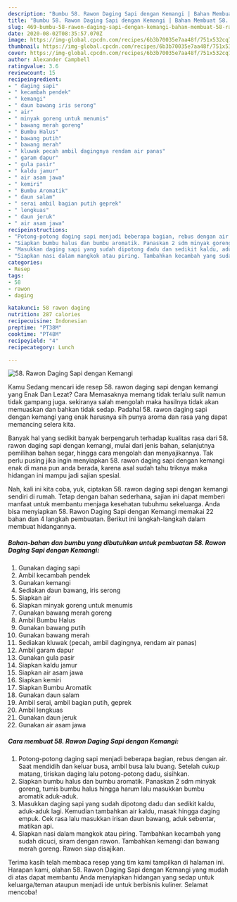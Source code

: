 ```yaml
---
description: "Bumbu 58. Rawon Daging Sapi dengan Kemangi | Bahan Membuat 58. Rawon Daging Sapi dengan Kemangi Yang Enak dan Simpel"
title: "Bumbu 58. Rawon Daging Sapi dengan Kemangi | Bahan Membuat 58. Rawon Daging Sapi dengan Kemangi Yang Enak dan Simpel"
slug: 469-bumbu-58-rawon-daging-sapi-dengan-kemangi-bahan-membuat-58-rawon-daging-sapi-dengan-kemangi-yang-enak-dan-simpel
date: 2020-08-02T08:35:57.070Z
image: https://img-global.cpcdn.com/recipes/6b3b70035e7aa48f/751x532cq70/58-rawon-daging-sapi-dengan-kemangi-foto-resep-utama.jpg
thumbnail: https://img-global.cpcdn.com/recipes/6b3b70035e7aa48f/751x532cq70/58-rawon-daging-sapi-dengan-kemangi-foto-resep-utama.jpg
cover: https://img-global.cpcdn.com/recipes/6b3b70035e7aa48f/751x532cq70/58-rawon-daging-sapi-dengan-kemangi-foto-resep-utama.jpg
author: Alexander Campbell
ratingvalue: 3.6
reviewcount: 15
recipeingredient:
- " daging sapi"
- " kecambah pendek"
- " kemangi"
- " daun bawang iris serong"
- " air"
- " minyak goreng untuk menumis"
- " bawang merah goreng"
- " Bumbu Halus"
- " bawang putih"
- " bawang merah"
- " kluwak pecah ambil dagingnya rendam air panas"
- " garam dapur"
- " gula pasir"
- " kaldu jamur"
- " air asam jawa"
- " kemiri"
- " Bumbu Aromatik"
- " daun salam"
- " serai ambil bagian putih geprek"
- " lengkuas"
- " daun jeruk"
- " air asam jawa"
recipeinstructions:
- "Potong-potong daging sapi menjadi beberapa bagian, rebus dengan air. Saat mendidih dan keluar busa, ambil busa lalu buang. Setelah cukup matang, tiriskan daging lalu potong-potong dadu, sisihkan."
- "Siapkan bumbu halus dan bumbu aromatik. Panaskan 2 sdm minyak goreng, tumis bumbu halus hingga harum lalu masukkan bumbu aromatik aduk-aduk."
- "Masukkan daging sapi yang sudah dipotong dadu dan sedikit kaldu, aduk-aduk lagi. Kemudian tambahkan air kaldu, masak hingga daging empuk. Cek rasa lalu masukkan irisan daun bawang, aduk sebentar, matikan api."
- "Siapkan nasi dalam mangkok atau piring. Tambahkan kecambah yang sudah dicuci, siram dengan rawon. Tambahkan kemangi dan bawang merah goreng. Rawon siap disajikan."
categories:
- Resep
tags:
- 58
- rawon
- daging

katakunci: 58 rawon daging 
nutrition: 287 calories
recipecuisine: Indonesian
preptime: "PT38M"
cooktime: "PT48M"
recipeyield: "4"
recipecategory: Lunch

---
```



![58. Rawon Daging Sapi dengan Kemangi](https://img-global.cpcdn.com/recipes/6b3b70035e7aa48f/751x532cq70/58-rawon-daging-sapi-dengan-kemangi-foto-resep-utama.jpg)

Kamu Sedang mencari ide resep 58. rawon daging sapi dengan kemangi yang Enak Dan Lezat? Cara Memasaknya memang tidak terlalu sulit namun tidak gampang juga. sekiranya salah mengolah maka hasilnya tidak akan memuaskan dan bahkan tidak sedap. Padahal 58. rawon daging sapi dengan kemangi yang enak harusnya sih punya aroma dan rasa yang dapat memancing selera kita.

Banyak hal yang sedikit banyak berpengaruh terhadap kualitas rasa dari 58. rawon daging sapi dengan kemangi, mulai dari jenis bahan, selanjutnya pemilihan bahan segar, hingga cara mengolah dan menyajikannya. Tak perlu pusing jika ingin menyiapkan 58. rawon daging sapi dengan kemangi enak di mana pun anda berada, karena asal sudah tahu triknya maka hidangan ini mampu jadi sajian spesial.




Nah, kali ini kita coba, yuk, ciptakan 58. rawon daging sapi dengan kemangi sendiri di rumah. Tetap dengan bahan sederhana, sajian ini dapat memberi manfaat untuk membantu menjaga kesehatan tubuhmu sekeluarga. Anda bisa menyiapkan 58. Rawon Daging Sapi dengan Kemangi memakai 22 bahan dan 4 langkah pembuatan. Berikut ini langkah-langkah dalam membuat hidangannya.

<!--inarticleads1-->

##### Bahan-bahan dan bumbu yang dibutuhkan untuk pembuatan 58. Rawon Daging Sapi dengan Kemangi:

1. Gunakan  daging sapi
1. Ambil  kecambah pendek
1. Gunakan  kemangi
1. Sediakan  daun bawang, iris serong
1. Siapkan  air
1. Siapkan  minyak goreng untuk menumis
1. Gunakan  bawang merah goreng
1. Ambil  Bumbu Halus
1. Gunakan  bawang putih
1. Gunakan  bawang merah
1. Sediakan  kluwak (pecah, ambil dagingnya, rendam air panas)
1. Ambil  garam dapur
1. Gunakan  gula pasir
1. Siapkan  kaldu jamur
1. Siapkan  air asam jawa
1. Siapkan  kemiri
1. Siapkan  Bumbu Aromatik
1. Gunakan  daun salam
1. Ambil  serai, ambil bagian putih, geprek
1. Ambil  lengkuas
1. Gunakan  daun jeruk
1. Gunakan  air asam jawa




<!--inarticleads2-->

##### Cara membuat 58. Rawon Daging Sapi dengan Kemangi:

1. Potong-potong daging sapi menjadi beberapa bagian, rebus dengan air. Saat mendidih dan keluar busa, ambil busa lalu buang. Setelah cukup matang, tiriskan daging lalu potong-potong dadu, sisihkan.
1. Siapkan bumbu halus dan bumbu aromatik. Panaskan 2 sdm minyak goreng, tumis bumbu halus hingga harum lalu masukkan bumbu aromatik aduk-aduk.
1. Masukkan daging sapi yang sudah dipotong dadu dan sedikit kaldu, aduk-aduk lagi. Kemudian tambahkan air kaldu, masak hingga daging empuk. Cek rasa lalu masukkan irisan daun bawang, aduk sebentar, matikan api.
1. Siapkan nasi dalam mangkok atau piring. Tambahkan kecambah yang sudah dicuci, siram dengan rawon. Tambahkan kemangi dan bawang merah goreng. Rawon siap disajikan.




Terima kasih telah membaca resep yang tim kami tampilkan di halaman ini. Harapan kami, olahan 58. Rawon Daging Sapi dengan Kemangi yang mudah di atas dapat membantu Anda menyiapkan hidangan yang sedap untuk keluarga/teman ataupun menjadi ide untuk berbisnis kuliner. Selamat mencoba!
